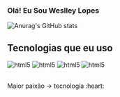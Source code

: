 <h3>Olá! Eu Sou Weslley Lopes </h3>

![Anurag's GitHub stats](https://github-readme-stats.vercel.app/api?username=WeslleyLopes&show_icons=true&theme=dracula)

<h2>
    Tecnologias que eu uso
</h2>
<div style="display: inline_block">
<img alin="center" alt="html5" src="https://img.shields.io/badge/JavaScript-F7DF1E?style=for-the-badge&logo=javascript&logoColor=black" />
<img alin="center" alt="html5" src="https://img.shields.io/badge/PHP-777BB4?style=for-the-badge&logo=php&logoColor=white" />
<img alin="center" alt="html5" src="https://img.shields.io/badge/Laravel-FF2D20?style=for-the-badge&logo=laravel&logoColor=white"/>
<img alin="center" alt="html5" src="(https://img.shields.io/badge/HTML5-E34F26?style=for-the-badge&logo=html5&logoColor=white)" />
</div><br/>

<p>
   Maior paixão -> tecnologia :heart:
<p/>
